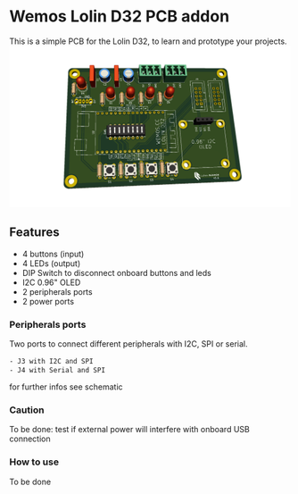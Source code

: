 # Wemos Lolin D32 PCB addon
This is a simple PCB for the Lolin D32, to learn and prototype your projects.
![Alt text](pictures/3drendering.png?raw=true "3D Rendering")

## Features
- 4 buttons (input)
- 4 LEDs    (output)
- DIP Switch to disconnect onboard buttons and leds
- I2C 0.96" OLED
- 2 peripherals ports
- 2 power ports

### Peripherals ports
Two ports to connect different peripherals with I2C, SPI or serial.
```
- J3 with I2C and SPI
- J4 with Serial and SPI
```
for further infos see schematic

### Caution
To be done: test if external power will interfere with onboard USB connection

### How to use
To be done
